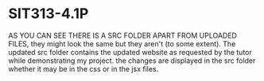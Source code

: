 # SIT313-4.1P

AS YOU CAN SEE THERE IS A SRC FOLDER APART FROM UPLOADED FILES, they might look the same but they aren't (to some extent). 
The updated src folder contains the updated website as requested by the tutor while demonstrating my project.
the changes are displayed in the src folder whether it may be in the css or in the jsx files.
